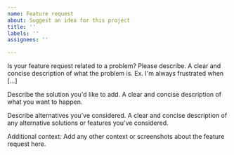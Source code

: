 ```yaml
---
name: Feature request
about: Suggest an idea for this project
title: ''
labels: ''
assignees: ''

---
```


Is your feature request related to a problem? Please describe.
A clear and concise description of what the problem is. Ex. I'm always frustrated when [...]

Describe the solution you'd like to add.
A clear and concise description of what you want to happen.

Describe alternatives you've considered.
A clear and concise description of any alternative solutions or features you've considered.

Additional context:
Add any other context or screenshots about the feature request here.
